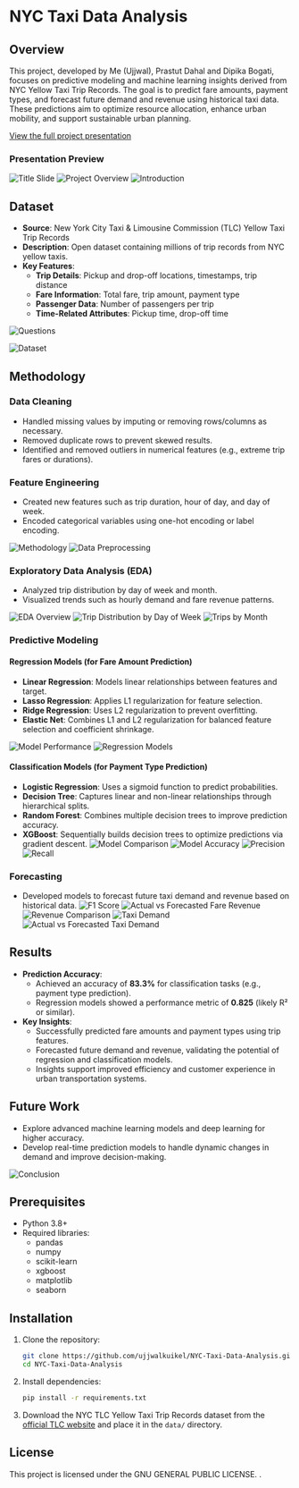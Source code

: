 # NYC Taxi Data Analysis

## Overview

This project, developed by Me (Ujjwal), Prastut Dahal and Dipika Bogati, focuses on predictive modeling and machine learning insights derived from NYC Yellow Taxi Trip Records. The goal is to predict fare amounts, payment types, and forecast future demand and revenue using historical taxi data. These predictions aim to optimize resource allocation, enhance urban mobility, and support sustainable urban planning.

[View the full project presentation](Project_Description.pdf)

### Presentation Preview

![Title Slide](assets/Slide1.PNG)
![Project Overview](assets/Slide2.PNG)
![Introduction](assets/Slide3.PNG)

## Dataset

- **Source**: New York City Taxi & Limousine Commission (TLC) Yellow Taxi Trip Records
- **Description**: Open dataset containing millions of trip records from NYC yellow taxis.
- **Key Features**:
  - **Trip Details**: Pickup and drop-off locations, timestamps, trip distance
  - **Fare Information**: Total fare, trip amount, payment type
  - **Passenger Data**: Number of passengers per trip
  - **Time-Related Attributes**: Pickup time, drop-off time

![Questions](assets/Slide4.PNG)

![Dataset](assets/Slide6.PNG)

## Methodology

### Data Cleaning

- Handled missing values by imputing or removing rows/columns as necessary.
- Removed duplicate rows to prevent skewed results.
- Identified and removed outliers in numerical features (e.g., extreme trip fares or durations).

### Feature Engineering

- Created new features such as trip duration, hour of day, and day of week.
- Encoded categorical variables using one-hot encoding or label encoding.

![Methodology](assets/Slide5.PNG)
![Data Preprocessing](assets/Slide8.PNG)

### Exploratory Data Analysis (EDA)

- Analyzed trip distribution by day of week and month.
- Visualized trends such as hourly demand and fare revenue patterns.

![EDA Overview](assets/Slide9.PNG)
![Trip Distribution by Day of Week](assets/Slide10.PNG)
![Trips by Month](assets/Slide11.PNG)

### Predictive Modeling

#### Regression Models (for Fare Amount Prediction)

- **Linear Regression**: Models linear relationships between features and target.
- **Lasso Regression**: Applies L1 regularization for feature selection.
- **Ridge Regression**: Uses L2 regularization to prevent overfitting.
- **Elastic Net**: Combines L1 and L2 regularization for balanced feature selection and coefficient shrinkage.

![Model Performance](assets/Slide12.PNG)
![Regression Models](assets/Slide13.PNG)

#### Classification Models (for Payment Type Prediction)

- **Logistic Regression**: Uses a sigmoid function to predict probabilities.
- **Decision Tree**: Captures linear and non-linear relationships through hierarchical splits.
- **Random Forest**: Combines multiple decision trees to improve prediction accuracy.
- **XGBoost**: Sequentially builds decision trees to optimize predictions via gradient descent.
  ![Model Comparison](assets/Slide14.PNG)
  ![Model Accuracy](assets/Slide15.PNG)
  ![Precision](assets/Slide17.PNG)
  ![Recall](assets/Slide18.PNG)

### Forecasting

- Developed models to forecast future taxi demand and revenue based on historical data.
  ![F1 Score](assets/Slide19.PNG)
  ![Actual vs Forecasted Fare Revenue](assets/Slide20.PNG)
  ![Revenue Comparison](assets/Slide21.PNG)
  ![Taxi Demand](assets/Slide22.PNG)
  ![Actual vs Forecasted Taxi Demand](assets/Slide23.PNG)

## Results

- **Prediction Accuracy**:
  - Achieved an accuracy of **83.3%** for classification tasks (e.g., payment type prediction).
  - Regression models showed a performance metric of **0.825** (likely R² or similar).
- **Key Insights**:
  - Successfully predicted fare amounts and payment types using trip features.
  - Forecasted future demand and revenue, validating the potential of regression and classification models.
  - Insights support improved efficiency and customer experience in urban transportation systems.

## Future Work

- Explore advanced machine learning models and deep learning for higher accuracy.
- Develop real-time prediction models to handle dynamic changes in demand and improve decision-making.

![Conclusion](assets/Slide24.PNG)

## Prerequisites

- Python 3.8+
- Required libraries:
  - pandas
  - numpy
  - scikit-learn
  - xgboost
  - matplotlib
  - seaborn

## Installation

1. Clone the repository:
   ```bash
   git clone https://github.com/ujjwalkuikel/NYC-Taxi-Data-Analysis.git
   cd NYC-Taxi-Data-Analysis
   ```
2. Install dependencies:
   ```bash
   pip install -r requirements.txt
   ```
3. Download the NYC TLC Yellow Taxi Trip Records dataset from the [official TLC website](https://www.nyc.gov/site/tlc/about/tlc-trip-record-data.page) and place it in the `data/` directory.

## License

This project is licensed under the GNU GENERAL PUBLIC LICENSE.
.
